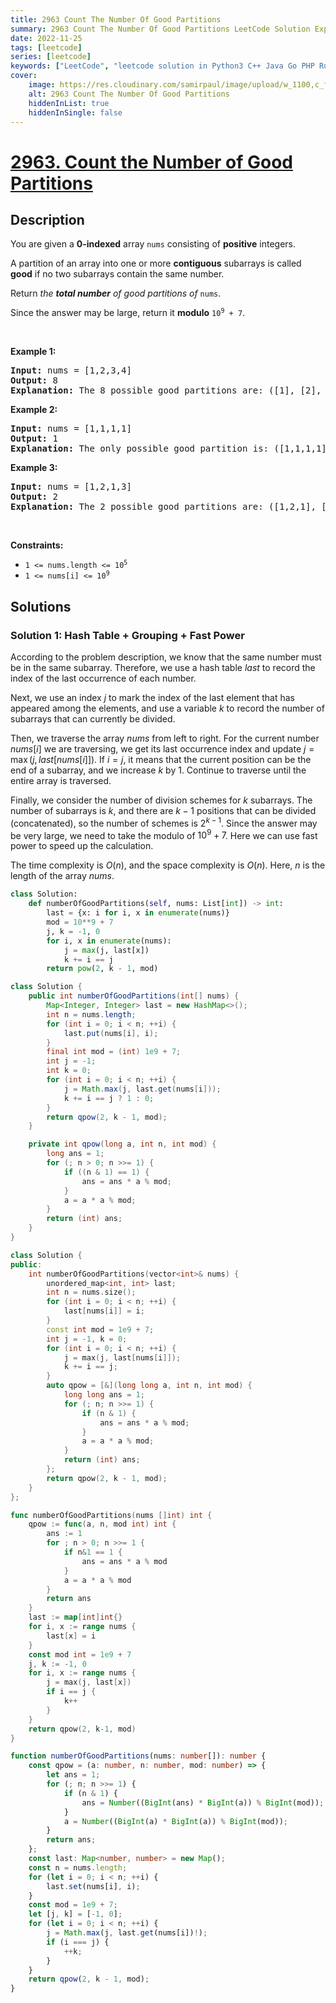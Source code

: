 ```yaml
---
title: 2963 Count The Number Of Good Partitions
summary: 2963 Count The Number Of Good Partitions LeetCode Solution Explained
date: 2022-11-25
tags: [leetcode]
series: [leetcode]
keywords: ["LeetCode", "leetcode solution in Python3 C++ Java Go PHP Ruby Swift TypeScript Rust C# JavaScript C", "2963 Count The Number Of Good Partitions LeetCode Solution Explained in all languages"]
cover:
    image: https://res.cloudinary.com/samirpaul/image/upload/w_1100,c_fit,co_rgb:FFFFFF,l_text:Arial_75_bold:2963 Count The Number Of Good Partitions - Solution Explained/problem-solving.webp
    alt: 2963 Count The Number Of Good Partitions
    hiddenInList: true
    hiddenInSingle: false
---
```



# [2963. Count the Number of Good Partitions](https://leetcode.com/problems/count-the-number-of-good-partitions)


## Description

<p>You are given a <strong>0-indexed</strong> array <code>nums</code> consisting of <strong>positive</strong> integers.</p>

<p>A partition of an array into one or more <strong>contiguous</strong> subarrays is called <strong>good</strong> if no two subarrays contain the same number.</p>

<p>Return <em>the <strong>total number</strong> of good partitions of </em><code>nums</code>.</p>

<p>Since the answer may be large, return it <strong>modulo</strong> <code>10<sup>9</sup> + 7</code>.</p>

<p>&nbsp;</p>
<p><strong class="example">Example 1:</strong></p>

<pre>
<strong>Input:</strong> nums = [1,2,3,4]
<strong>Output:</strong> 8
<strong>Explanation:</strong> The 8 possible good partitions are: ([1], [2], [3], [4]), ([1], [2], [3,4]), ([1], [2,3], [4]), ([1], [2,3,4]), ([1,2], [3], [4]), ([1,2], [3,4]), ([1,2,3], [4]), and ([1,2,3,4]).
</pre>

<p><strong class="example">Example 2:</strong></p>

<pre>
<strong>Input:</strong> nums = [1,1,1,1]
<strong>Output:</strong> 1
<strong>Explanation:</strong> The only possible good partition is: ([1,1,1,1]).
</pre>

<p><strong class="example">Example 3:</strong></p>

<pre>
<strong>Input:</strong> nums = [1,2,1,3]
<strong>Output:</strong> 2
<strong>Explanation:</strong> The 2 possible good partitions are: ([1,2,1], [3]) and ([1,2,1,3]).
</pre>

<p>&nbsp;</p>
<p><strong>Constraints:</strong></p>

<ul>
	<li><code>1 &lt;= nums.length &lt;= 10<sup>5</sup></code></li>
	<li><code>1 &lt;= nums[i] &lt;= 10<sup>9</sup></code></li>
</ul>

## Solutions

### Solution 1: Hash Table + Grouping + Fast Power

According to the problem description, we know that the same number must be in the same subarray. Therefore, we use a hash table $last$ to record the index of the last occurrence of each number.

Next, we use an index $j$ to mark the index of the last element that has appeared among the elements, and use a variable $k$ to record the number of subarrays that can currently be divided.

Then, we traverse the array $nums$ from left to right. For the current number $nums[i]$ we are traversing, we get its last occurrence index and update $j = \max(j, last[nums[i]])$. If $i = j$, it means that the current position can be the end of a subarray, and we increase $k$ by $1$. Continue to traverse until the entire array is traversed.

Finally, we consider the number of division schemes for $k$ subarrays. The number of subarrays is $k$, and there are $k-1$ positions that can be divided (concatenated), so the number of schemes is $2^{k-1}$. Since the answer may be very large, we need to take the modulo of $10^9 + 7$. Here we can use fast power to speed up the calculation.

The time complexity is $O(n)$, and the space complexity is $O(n)$. Here, $n$ is the length of the array $nums$.

<!-- tabs:start -->

```python
class Solution:
    def numberOfGoodPartitions(self, nums: List[int]) -> int:
        last = {x: i for i, x in enumerate(nums)}
        mod = 10**9 + 7
        j, k = -1, 0
        for i, x in enumerate(nums):
            j = max(j, last[x])
            k += i == j
        return pow(2, k - 1, mod)
```

```java
class Solution {
    public int numberOfGoodPartitions(int[] nums) {
        Map<Integer, Integer> last = new HashMap<>();
        int n = nums.length;
        for (int i = 0; i < n; ++i) {
            last.put(nums[i], i);
        }
        final int mod = (int) 1e9 + 7;
        int j = -1;
        int k = 0;
        for (int i = 0; i < n; ++i) {
            j = Math.max(j, last.get(nums[i]));
            k += i == j ? 1 : 0;
        }
        return qpow(2, k - 1, mod);
    }

    private int qpow(long a, int n, int mod) {
        long ans = 1;
        for (; n > 0; n >>= 1) {
            if ((n & 1) == 1) {
                ans = ans * a % mod;
            }
            a = a * a % mod;
        }
        return (int) ans;
    }
}
```

```cpp
class Solution {
public:
    int numberOfGoodPartitions(vector<int>& nums) {
        unordered_map<int, int> last;
        int n = nums.size();
        for (int i = 0; i < n; ++i) {
            last[nums[i]] = i;
        }
        const int mod = 1e9 + 7;
        int j = -1, k = 0;
        for (int i = 0; i < n; ++i) {
            j = max(j, last[nums[i]]);
            k += i == j;
        }
        auto qpow = [&](long long a, int n, int mod) {
            long long ans = 1;
            for (; n; n >>= 1) {
                if (n & 1) {
                    ans = ans * a % mod;
                }
                a = a * a % mod;
            }
            return (int) ans;
        };
        return qpow(2, k - 1, mod);
    }
};
```

```go
func numberOfGoodPartitions(nums []int) int {
	qpow := func(a, n, mod int) int {
		ans := 1
		for ; n > 0; n >>= 1 {
			if n&1 == 1 {
				ans = ans * a % mod
			}
			a = a * a % mod
		}
		return ans
	}
	last := map[int]int{}
	for i, x := range nums {
		last[x] = i
	}
	const mod int = 1e9 + 7
	j, k := -1, 0
	for i, x := range nums {
		j = max(j, last[x])
		if i == j {
			k++
		}
	}
	return qpow(2, k-1, mod)
}
```

```ts
function numberOfGoodPartitions(nums: number[]): number {
    const qpow = (a: number, n: number, mod: number) => {
        let ans = 1;
        for (; n; n >>= 1) {
            if (n & 1) {
                ans = Number((BigInt(ans) * BigInt(a)) % BigInt(mod));
            }
            a = Number((BigInt(a) * BigInt(a)) % BigInt(mod));
        }
        return ans;
    };
    const last: Map<number, number> = new Map();
    const n = nums.length;
    for (let i = 0; i < n; ++i) {
        last.set(nums[i], i);
    }
    const mod = 1e9 + 7;
    let [j, k] = [-1, 0];
    for (let i = 0; i < n; ++i) {
        j = Math.max(j, last.get(nums[i])!);
        if (i === j) {
            ++k;
        }
    }
    return qpow(2, k - 1, mod);
}
```

<!-- tabs:end -->

<!-- end -->
